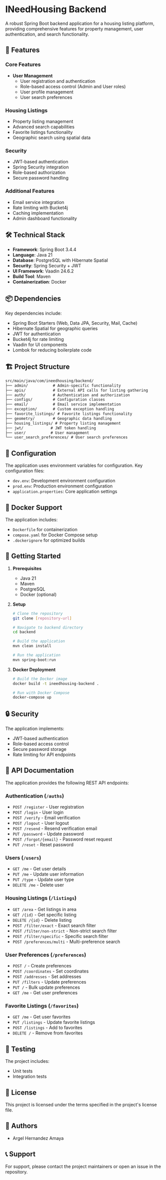 # INeedHousing Backend

A robust Spring Boot backend application for a housing listing platform, providing comprehensive features for property management, user authentication, and search functionality.

## 🚀 Features

### Core Features

- **User Management**
  - User registration and authentication
  - Role-based access control (Admin and User roles)
  - User profile management
  - User search preferences

### Housing Listings

- Property listing management
- Advanced search capabilities
- Favorite listings functionality
- Geographic search using spatial data

### Security

- JWT-based authentication
- Spring Security integration
- Role-based authorization
- Secure password handling

### Additional Features

- Email service integration
- Rate limiting with Bucket4j
- Caching implementation
- Admin dashboard functionality

## 🛠️ Technical Stack

- **Framework**: Spring Boot 3.4.4
- **Language**: Java 21
- **Database**: PostgreSQL with Hibernate Spatial
- **Security**: Spring Security + JWT
- **UI Framework**: Vaadin 24.6.2
- **Build Tool**: Maven
- **Containerization**: Docker

## 📦 Dependencies

Key dependencies include:

- Spring Boot Starters (Web, Data JPA, Security, Mail, Cache)
- Hibernate Spatial for geographic queries
- JWT for authentication
- Bucket4j for rate limiting
- Vaadin for UI components
- Lombok for reducing boilerplate code

## 🏗️ Project Structure

```txt
src/main/java/com/ineedhousing/backend/
├── admin/           # Admin-specific functionality
├── apis/            # External API calls for listing gathering
├── auth/            # Authentication and authorization
├── configs/         # Configuration classes
├── email/           # Email service implementation
├── exception/       # Custom exception handling
├── favorite_listings/ # Favorite listings functionality
├── geometry/        # Geographic data handling
├── housing_listings/ # Property listing management
├── jwt/            # JWT token handling
├── user/           # User management
└── user_search_preferences/ # User search preferences
```

## 🔧 Configuration

The application uses environment variables for configuration. Key configuration files:

- `dev.env`: Development environment configuration
- `prod.env`: Production environment configuration
- `application.properties`: Core application settings

## 🐳 Docker Support

The application includes:

- `Dockerfile` for containerization
- `compose.yaml` for Docker Compose setup
- `.dockerignore` for optimized builds

## 🚀 Getting Started

1. **Prerequisites**
   - Java 21
   - Maven
   - PostgreSQL
   - Docker (optional)

2. **Setup**

   ```bash
   # Clone the repository
   git clone [repository-url]
   
   # Navigate to backend directory
   cd backend
   
   # Build the application
   mvn clean install
   
   # Run the application
   mvn spring-boot:run
   ```

3. **Docker Deployment**

   ```bash
   # Build the Docker image
   docker build -t ineedhousing-backend .
   
   # Run with Docker Compose
   docker-compose up
   ```

## 🔒 Security

The application implements:

- JWT-based authentication
- Role-based access control
- Secure password storage
- Rate limiting for API endpoints

## 📝 API Documentation

The application provides the following REST API endpoints:

### Authentication (`/auths`)

- `POST /register` - User registration
- `POST /login` - User login
- `POST /verify` - Email verification
- `POST /logout` - User logout
- `POST /resend` - Resend verification email
- `PUT /password` - Update password
- `POST /forgot/{email}` - Password reset request
- `PUT /reset` - Reset password

### Users (`/users`)

- `GET /me` - Get user details
- `PUT /me` - Update user information
- `PUT /type` - Update user type
- `DELETE /me` - Delete user

### Housing Listings (`/listings`)

- `GET /area` - Get listings in area
- `GET /{id}` - Get specific listing
- `DELETE /{id}` - Delete listing
- `POST /filter/exact` - Exact search filter
- `POST /filter/non-strict` - Non-strict search filter
- `POST /filter/specific` - Specific search filter
- `POST /preferences/multi` - Multi-preference search

### User Preferences (`/preferences`)

- `POST /` - Create preferences
- `POST /coordinates` - Set coordinates
- `POST /addresses` - Set addresses
- `PUT /filters` - Update preferences
- `PUT /` - Bulk update preferences
- `GET /me` - Get user preferences

### Favorite Listings (`/favorites`)

- `GET /me` - Get user favorites
- `PUT /listings` - Update favorite listings
- `POST /listings` - Add to favorites
- `DELETE /` - Remove from favorites

## 🧪 Testing

The project includes:

- Unit tests
- Integration tests

## 📄 License

This project is licensed under the terms specified in the project's license file.

## 👥 Authors

- Argel Hernandez Amaya

## 📞 Support

For support, please contact the project maintainers or open an issue in the repository.
